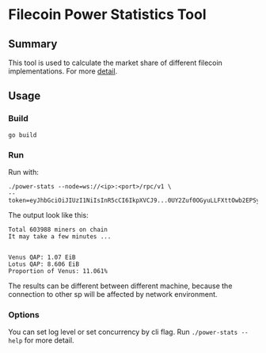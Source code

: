 # Filecoin Power Statistics Tool

## Summary

This tool is used to calculate the market share of different filecoin implementations. For more [detail](./docs/venus-market-share-Census.md).

## Usage

### Build

```shell
go build
```

### Run

Run with:
```shell
./power-stats --node=ws://<ip>:<port>/rpc/v1 \
--token=eyJhbGciOiJIUzI1NiIsInR5cCI6IkpXVCJ9...0UY2Zuf0OGyuLLFXttOwb2EPSyK1745m2qe41EOCN1Q 
```

The output look like this:
```shell
Total 603988 miners on chain
It may take a few minutes ...


Venus QAP: 1.07 EiB
Lotus QAP: 8.606 EiB
Proportion of Venus: 11.061%
```
The results can be different between different machine, because the connection to other sp will be affected by network environment.

### Options

You can set log level or set concurrency by cli flag. Run `./power-stats --help` for more detail.

